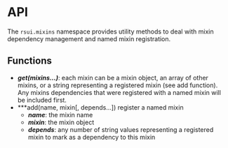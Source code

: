 API
===

The ```rsui.mixins``` namespace provides utility methods to deal with mixin dependency management and named mixin registration.

Functions
----------
- ***get(mixins...)***: each mixin can be a mixin object, an array of other mixins, or a string representing a registered mixin (see add function).
   Any mixins dependencies that were registered with a named mixin will be included first.
- ***add(name, mixin[, depends...]) register a named mixin
   - ***name***: the mixin name
   - ***mixin***: the mixin object
   - ***depends***: any number of string values representing a registered mixin to mark as a dependency to this mixin